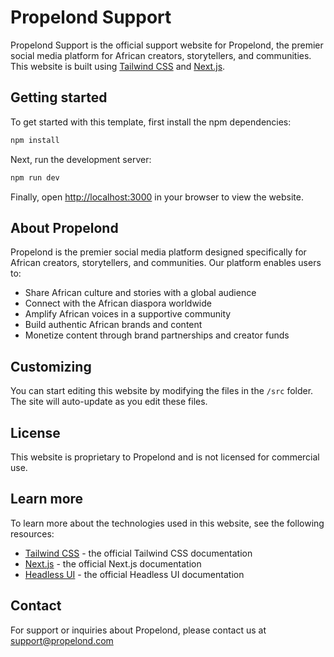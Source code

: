 # Propelond Support

Propelond Support is the official support website for Propelond, the premier social media platform for African creators, storytellers, and communities. This website is built using [Tailwind CSS](https://tailwindcss.com) and [Next.js](https://nextjs.org).

## Getting started

To get started with this template, first install the npm dependencies:

```bash
npm install
```

Next, run the development server:

```bash
npm run dev
```

Finally, open [http://localhost:3000](http://localhost:3000) in your browser to view the website.

## About Propelond

Propelond is the premier social media platform designed specifically for African creators, storytellers, and communities. Our platform enables users to:

- Share African culture and stories with a global audience
- Connect with the African diaspora worldwide
- Amplify African voices in a supportive community
- Build authentic African brands and content
- Monetize content through brand partnerships and creator funds

## Customizing

You can start editing this website by modifying the files in the `/src` folder. The site will auto-update as you edit these files.

## License

This website is proprietary to Propelond and is not licensed for commercial use.

## Learn more

To learn more about the technologies used in this website, see the following resources:

- [Tailwind CSS](https://tailwindcss.com/docs) - the official Tailwind CSS documentation
- [Next.js](https://nextjs.org/docs) - the official Next.js documentation
- [Headless UI](https://headlessui.dev) - the official Headless UI documentation

## Contact

For support or inquiries about Propelond, please contact us at support@propelond.com
